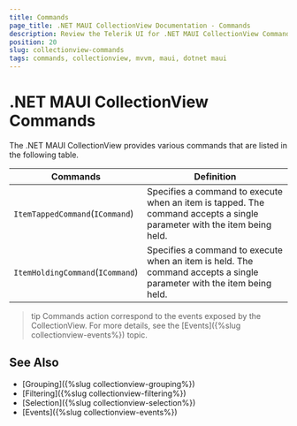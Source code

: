 ```yaml
---
title: Commands
page_title: .NET MAUI CollectionView Documentation - Commands
description: Review the Telerik UI for .NET MAUI CollectionView Commands for operations like item tap and item holding.
position: 20
slug: collectionview-commands
tags: commands, collectionview, mvvm, maui, dotnet maui
---
```


# .NET MAUI CollectionView Commands

The .NET MAUI CollectionView provides various commands that are listed in the following table.

| Commands | Definition |
| -------- | ---------- |
| `ItemTappedCommand`(`ICommand`) | Specifies a command to execute when an item is tapped. The command accepts a single parameter with the item being held. |
| `ItemHoldingCommand`(`ICommand`) | Specifies a command to execute when an item is held. The command accepts a single parameter with the item being held. |

>tip Commands action correspond to the events exposed by the CollectionView. For more details, see the [Events]({%slug collectionview-events%}) topic.

## See Also

- [Grouping]({%slug collectionview-grouping%})
- [Filtering]({%slug collectionview-filtering%})
- [Selection]({%slug collectionview-selection%})
- [Events]({%slug collectionview-events%})